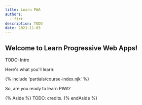 ```yaml
---
title: Learn PWA
authors:
  - firt
description: TODO
date: 2021-11-03
---
```


## Welcome to Learn Progressive Web Apps!

TODO: Intro

Here's what you'll learn:

{% include 'partials/course-index.njk' %}

So, are you ready to learn PWA? 

{% Aside %}
TODO: credits.
{% endAside %}
